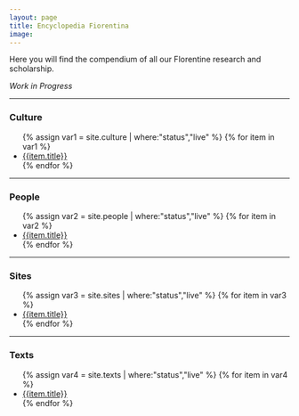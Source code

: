 ```yaml
---
layout: page
title: Encyclopedia Fiorentina
image:
---
```


Here you will find the compendium of all our Florentine research and scholarship.

*Work in Progress*

---

<!-- dear future website worker: I'm sure there's a better way to do this, which is why I have entrusted it to your capable mind. AV -->


### Culture

 <ul>
{% assign var1 = site.culture | where:"status","live" %}
  {% for item in var1 %}
     <li><a href="{{ item.url | absolute_url }}">{{item.title}}</a></li>
  {% endfor %}

</ul>

---

### People

<ul>
{% assign var2 = site.people | where:"status","live" %}
  {% for item in var2 %}
     <li><a href="{{ item.url | absolute_url }}">{{item.title}}</a></li>
  {% endfor %}
</ul>

---


### Sites
<ul>
  {% assign var3 = site.sites | where:"status","live" %}
    {% for item in var3 %}
      <li><a href="{{ item.url | absolute_url }}">{{item.title}}</a></li>
    {% endfor %}
</ul>

---

### Texts
<ul>
{% assign var4 = site.texts | where:"status","live" %}
  {% for item in var4 %}
      <li><a href="{{ item.url | absolute_url }}">{{item.title}}</a></li>      
  {% endfor %}
</ul>